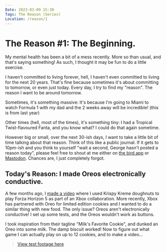 ```yaml
---
Date: 2023-03-09 15:30
Tags: The Reason (Series)
Location: /reason/1
---
```


# The Reason #1: The Beginning.
My mental health has been a bit of a mess recently. More so than usual, and that's saying something! As such, I thought it may be fun to do a little exercise.

I haven't committed to living forever, hell, I haven't even committed to living for the next 20 years. That's fine because sometimes it's about committing to tomorrow, or even just today. Every day, I try to find my "reason". The reason I want to be around tomorrow. 

Sometimes, it's something massive: It's because I'm going to Miami to watch Formula 1 with my dad and the 2 weeks away will be incredible! (this is from last year)

Other times (hell, most of the times), it's something tiny: I had a Tropical Twist-flavoured Fanta, and you know what? I could do that again sometime.

However big or small, over the next 30-ish days, I want to take a little bit of time talking about that reason. Think of this like a public journal. If it gets to 10pm-ish and you think to yourself "wait a second, George hasn't posted a reason today", please feel free to shout at me either on [the bird app](https://snpy.tech/twitter) or [Mastodon](https://snpy.tech/mastodon). Chances are, I just completely forgot.

## Today's Reason: I made Oreos electronically conductive.
A few months ago, I [made a video](https://www.youtube.com/watch?v=Qg4Ihfs1uMo&t=175s) where I used Krispy Kreme doughnuts to play Forza Horizon 5 as part of an Xbox collaboration. More recently, Xbox has partnered with Oreo for limited edition cookies and I wanted to do a similar thing with new food. The only issue? Oreos aren't electronically conductive! I set up some tests, and the Oreos wouldn't work as buttons.

I took inspiration from their tagline "Milk's Favorite Cookie", and dunked an Oreo into some milk. The damp biscuit worked! Now to figure out what game I can actually play on up to 12 cookies, and to make a video...

> [View test footage here](https://www.youtube.com/watch?v=sXz-lJ5j23o)